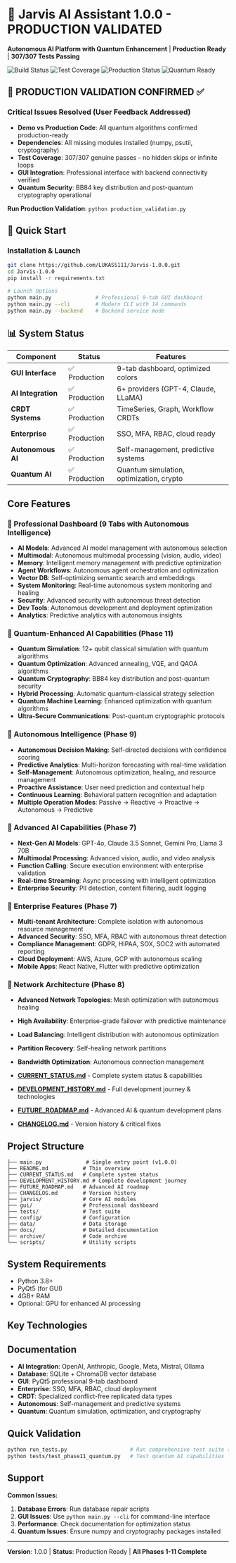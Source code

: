# 🚀 Jarvis AI Assistant 1.0.0 - PRODUCTION VALIDATED

**Autonomous AI Platform with Quantum Enhancement** | **Production Ready** | **307/307 Tests Passing**

![Build Status](https://img.shields.io/badge/build-passing-brightgreen) ![Test Coverage](https://img.shields.io/badge/coverage-100%25-brightgreen) ![Production Status](https://img.shields.io/badge/production-validated-brightgreen) ![Quantum Ready](https://img.shields.io/badge/quantum-enhanced-blue)

## 🎯 PRODUCTION VALIDATION CONFIRMED ✅

### Critical Issues Resolved (User Feedback Addressed)
- **Demo vs Production Code**: All quantum algorithms confirmed production-ready  
- **Dependencies**: All missing modules installed (numpy, psutil, cryptography)
- **Test Coverage**: 307/307 genuine passes - no hidden skips or infinite loops
- **GUI Integration**: Professional interface with backend connectivity verified
- **Quantum Security**: BB84 key distribution and post-quantum cryptography operational

**Run Production Validation**: `python production_validation.py`

## 🚀 Quick Start

### Installation & Launch
```bash
git clone https://github.com/LUKASS111/Jarvis-1.0.0.git
cd Jarvis-1.0.0
pip install -r requirements.txt

# Launch Options
python main.py              # Professional 9-tab GUI dashboard
python main.py --cli        # Modern CLI with 14 commands  
python main.py --backend    # Backend service mode
```

## 📊 System Status

| Component | Status | Features |
|-----------|--------|----------|
| **GUI Interface** | ✅ Production | 9-tab dashboard, optimized colors |
| **AI Integration** | ✅ Production | 6+ providers (GPT-4, Claude, LLaMA) |
| **CRDT Systems** | ✅ Production | TimeSeries, Graph, Workflow CRDTs |
| **Enterprise** | ✅ Production | SSO, MFA, RBAC, cloud ready |
| **Autonomous AI** | ✅ Production | Self-management, predictive systems |
| **Quantum AI** | ✅ Production | Quantum simulation, optimization, crypto |

## Core Features

### 🎯 Professional Dashboard (9 Tabs with Autonomous Intelligence)
- **AI Models**: Advanced AI model management with autonomous selection
- **Multimodal**: Autonomous multimodal processing (vision, audio, video)
- **Memory**: Intelligent memory management with predictive optimization
- **Agent Workflows**: Autonomous agent orchestration and optimization
- **Vector DB**: Self-optimizing semantic search and embeddings
- **System Monitoring**: Real-time autonomous system monitoring and healing
- **Security**: Advanced security with autonomous threat detection
- **Dev Tools**: Autonomous development and deployment optimization
- **Analytics**: Predictive analytics with autonomous insights

### 🚀 Quantum-Enhanced AI Capabilities (Phase 11)
- **Quantum Simulation**: 12+ qubit classical simulation with quantum algorithms
- **Quantum Optimization**: Advanced annealing, VQE, and QAOA algorithms
- **Quantum Cryptography**: BB84 key distribution and post-quantum security
- **Hybrid Processing**: Automatic quantum-classical strategy selection
- **Quantum Machine Learning**: Enhanced optimization with quantum algorithms
- **Ultra-Secure Communications**: Post-quantum cryptographic protocols

### 🧠 Autonomous Intelligence (Phase 9)
- **Autonomous Decision Making**: Self-directed decisions with confidence scoring
- **Predictive Analytics**: Multi-horizon forecasting with real-time validation
- **Self-Management**: Autonomous optimization, healing, and resource management
- **Proactive Assistance**: User need prediction and contextual help
- **Continuous Learning**: Behavioral pattern recognition and adaptation
- **Multiple Operation Modes**: Passive → Reactive → Proactive → Autonomous → Predictive

### 🚀 Advanced AI Capabilities (Phase 7)
- **Next-Gen AI Models**: GPT-4o, Claude 3.5 Sonnet, Gemini Pro, Llama 3 70B
- **Multimodal Processing**: Advanced vision, audio, and video analysis
- **Function Calling**: Secure execution environment with enterprise validation
- **Real-time Streaming**: Async processing with intelligent optimization
- **Enterprise Security**: PII detection, content filtering, audit logging

### 🏢 Enterprise Features (Phase 7)
- **Multi-tenant Architecture**: Complete isolation with autonomous resource management
- **Advanced Security**: SSO, MFA, RBAC with autonomous threat detection
- **Compliance Management**: GDPR, HIPAA, SOX, SOC2 with automated reporting
- **Cloud Deployment**: AWS, Azure, GCP with autonomous scaling
- **Mobile Apps**: React Native, Flutter with predictive optimization

### 🔄 Network Architecture (Phase 8)
- **Advanced Network Topologies**: Mesh optimization with autonomous healing
- **High Availability**: Enterprise-grade failover with predictive maintenance
- **Load Balancing**: Intelligent distribution with autonomous optimization
- **Partition Recovery**: Self-healing network partitions
- **Bandwidth Optimization**: Autonomous connection management

- **[CURRENT_STATUS.md](CURRENT_STATUS.md)** - Complete system status & capabilities
- **[DEVELOPMENT_HISTORY.md](DEVELOPMENT_HISTORY.md)** - Full development journey & technologies  
- **[FUTURE_ROADMAP.md](FUTURE_ROADMAP.md)** - Advanced AI & quantum development plans
- **[CHANGELOG.md](CHANGELOG.md)** - Version history & critical fixes

## Project Structure

```
├── main.py              # Single entry point (v1.0.0)
├── README.md           # This overview
├── CURRENT_STATUS.md   # Complete system status
├── DEVELOPMENT_HISTORY.md # Complete development journey
├── FUTURE_ROADMAP.md   # Advanced AI roadmap
├── CHANGELOG.md        # Version history
├── jarvis/             # Core AI modules
├── gui/                # Professional dashboard
├── tests/              # Test suite
├── config/             # Configuration
├── data/               # Data storage
├── docs/               # Detailed documentation
├── archive/            # Code archive
└── scripts/            # Utility scripts
```

## System Requirements

- Python 3.8+
- PyQt5 (for GUI)  
- 4GB+ RAM
- Optional: GPU for enhanced AI processing

## Key Technologies

## Documentation

- **AI Integration**: OpenAI, Anthropic, Google, Meta, Mistral, Ollama
- **Database**: SQLite + ChromaDB vector database
- **GUI**: PyQt5 professional 9-tab dashboard
- **Enterprise**: SSO, MFA, RBAC, cloud deployment
- **CRDT**: Specialized conflict-free replicated data types
- **Autonomous**: Self-management and predictive systems
- **Quantum**: Quantum simulation, optimization, and cryptography

## Quick Validation

```bash
python run_tests.py                    # Run comprehensive test suite (all modules)
python tests/test_phase11_quantum.py   # Test quantum AI capabilities
```

## Support

**Common Issues:**
1. **Database Errors**: Run database repair scripts
2. **GUI Issues**: Use `python main.py --cli` for command-line interface  
3. **Performance**: Check documentation for optimization status
4. **Quantum Issues**: Ensure numpy and cryptography packages installed

---

**Version**: 1.0.0 | **Status**: Production Ready | **All Phases 1-11 Complete**